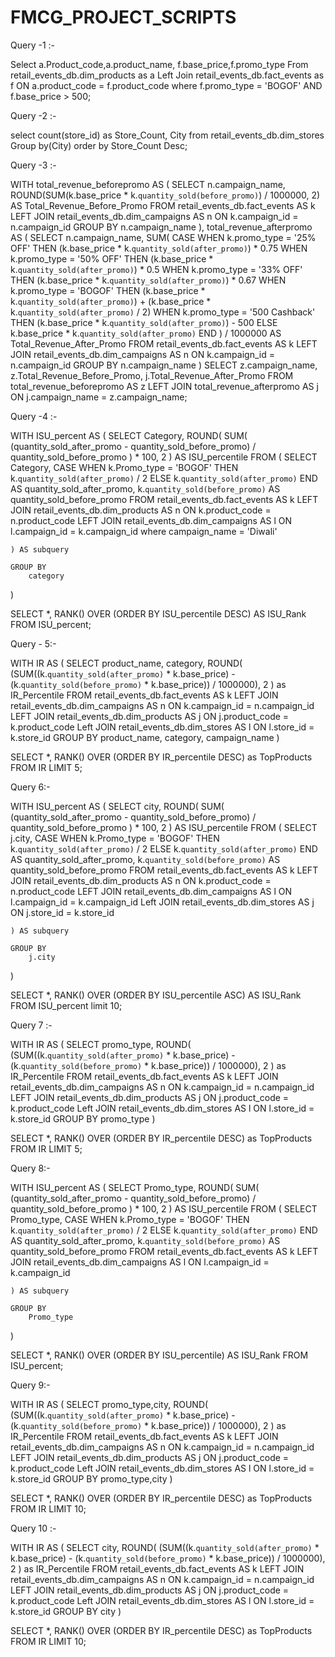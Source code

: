 # FMCG_PROJECT_SCRIPTS

Query -1 :-

Select a.Product_code,a.product_name, f.base_price,f.promo_type
From retail_events_db.dim_products as a
Left Join retail_events_db.fact_events as f ON
a.product_code = f.product_code
where f.promo_type = 'BOGOF' AND f.base_price > 500;

Query -2 :-

select count(store_id) as Store_Count, City
from retail_events_db.dim_stores
Group by(City)
order by Store_Count Desc;

Query -3 :-

WITH total_revenue_beforepromo AS (
    SELECT
        n.campaign_name,
        ROUND(SUM(k.base_price * k.`quantity_sold(before_promo)`) / 1000000, 2) AS Total_Revenue_Before_Promo
    FROM
        retail_events_db.fact_events AS k
    LEFT JOIN
        retail_events_db.dim_campaigns AS n ON k.campaign_id = n.campaign_id
    GROUP BY
        n.campaign_name
),
total_revenue_afterpromo AS (
    SELECT
        n.campaign_name,
        SUM(
            CASE
                WHEN k.promo_type = '25% OFF' THEN (k.base_price * k.`quantity_sold(after_promo)`) * 0.75
                WHEN k.promo_type = '50% OFF' THEN (k.base_price * k.`quantity_sold(after_promo)`) * 0.5
                WHEN k.promo_type = '33% OFF' THEN (k.base_price * k.`quantity_sold(after_promo)`) * 0.67
                WHEN k.promo_type = 'BOGOF' THEN (k.base_price * k.`quantity_sold(after_promo)`) + (k.base_price * k.`quantity_sold(after_promo)` / 2)
                WHEN k.promo_type = '500 Cashback' THEN (k.base_price * k.`quantity_sold(after_promo)`) - 500
                ELSE k.base_price * k.`quantity_sold(after_promo)`
            END
        ) / 1000000 AS Total_Revenue_After_Promo
    FROM
        retail_events_db.fact_events AS k
    LEFT JOIN
        retail_events_db.dim_campaigns AS n ON k.campaign_id = n.campaign_id
    GROUP BY
        n.campaign_name
)
SELECT
    z.campaign_name,
    z.Total_Revenue_Before_Promo,
    j.Total_Revenue_After_Promo
FROM
    total_revenue_beforepromo AS z
LEFT JOIN
    total_revenue_afterpromo AS j ON j.campaign_name = z.campaign_name;

Query -4 :-

WITH ISU_percent AS (
    SELECT 
        Category,
        ROUND(
            SUM(
                (quantity_sold_after_promo - quantity_sold_before_promo) / quantity_sold_before_promo
            ) * 100, 2
        ) AS ISU_percentile
    FROM (
        SELECT 
            Category,
            CASE
                WHEN k.Promo_type = 'BOGOF' THEN k.`quantity_sold(after_promo)` / 2
                ELSE k.`quantity_sold(after_promo)`
            END AS quantity_sold_after_promo,
            k.`quantity_sold(before_promo)` AS quantity_sold_before_promo
        FROM 
            retail_events_db.fact_events AS k
        LEFT JOIN 
            retail_events_db.dim_products AS n ON k.product_code = n.product_code
        LEFT JOIN 
            retail_events_db.dim_campaigns AS l ON l.campaign_id = k.campaign_id
            where campaign_name = 'Diwali'
            
    ) AS subquery
    
    GROUP BY 
        category
    
)

SELECT 
    *,
    RANK() OVER (ORDER BY ISU_percentile DESC) AS ISU_Rank
FROM 
    ISU_percent;


Query - 5:-

WITH IR AS (
    SELECT 
        product_name,
        category,
        ROUND(
            (SUM((k.`quantity_sold(after_promo)` * k.base_price) - (k.`quantity_sold(before_promo)` * k.base_price)) / 1000000), 2
        ) as IR_Percentile
    FROM 
        retail_events_db.fact_events AS k
    LEFT JOIN 
        retail_events_db.dim_campaigns AS n ON k.campaign_id = n.campaign_id
    LEFT JOIN 
        retail_events_db.dim_products AS j ON j.product_code = k.product_code
	Left JOIN
		retail_events_db.dim_stores AS l ON l.store_id = k.store_id
    GROUP BY 
        product_name, category, campaign_name
)

SELECT 
    *,
    RANK() OVER (ORDER BY IR_percentile DESC) as TopProducts
FROM 
    IR
LIMIT 
    5;


Query 6:-

WITH ISU_percent AS (
    SELECT 
        city,
        ROUND(
            SUM(
                (quantity_sold_after_promo - quantity_sold_before_promo) / quantity_sold_before_promo
            ) * 100, 2
        ) AS ISU_percentile
    FROM (
        SELECT 
            j.city,
            CASE
                WHEN k.Promo_type = 'BOGOF' THEN k.`quantity_sold(after_promo)` / 2
                ELSE k.`quantity_sold(after_promo)`
            END AS quantity_sold_after_promo,
            k.`quantity_sold(before_promo)` AS quantity_sold_before_promo
        FROM 
            retail_events_db.fact_events AS k
        LEFT JOIN 
            retail_events_db.dim_products AS n ON k.product_code = n.product_code
        LEFT JOIN 
            retail_events_db.dim_campaigns AS l ON l.campaign_id = k.campaign_id
		Left JOIN
		retail_events_db.dim_stores AS j ON j.store_id = k.store_id
            
    ) AS subquery
    
    GROUP BY 
        j.city
    
)

SELECT 
    *,
    RANK() OVER (ORDER BY ISU_percentile ASC) AS ISU_Rank
FROM 
    ISU_percent
    limit 10;

Query 7 :-

WITH IR AS (
    SELECT 
        promo_type,
        ROUND(
            (SUM((k.`quantity_sold(after_promo)` * k.base_price) - (k.`quantity_sold(before_promo)` * k.base_price)) / 1000000), 2
        ) as IR_Percentile
    FROM 
        retail_events_db.fact_events AS k
    LEFT JOIN 
        retail_events_db.dim_campaigns AS n ON k.campaign_id = n.campaign_id
    LEFT JOIN 
        retail_events_db.dim_products AS j ON j.product_code = k.product_code
	Left JOIN
		retail_events_db.dim_stores AS l ON l.store_id = k.store_id
    GROUP BY 
        promo_type
)

SELECT 
    *,
    RANK() OVER (ORDER BY IR_percentile DESC) as TopProducts
FROM 
    IR
LIMIT 
    5;


Query 8:-

WITH ISU_percent AS (
    SELECT 
        Promo_type,
        ROUND(
            SUM(
                (quantity_sold_after_promo - quantity_sold_before_promo) / quantity_sold_before_promo
            ) * 100, 2
        ) AS ISU_percentile
    FROM (
        SELECT 
            Promo_type,
            CASE
                WHEN k.Promo_type = 'BOGOF' THEN k.`quantity_sold(after_promo)` / 2
                ELSE k.`quantity_sold(after_promo)`
            END AS quantity_sold_after_promo,
            k.`quantity_sold(before_promo)` AS quantity_sold_before_promo
        FROM 
            retail_events_db.fact_events AS k
        LEFT JOIN 
            retail_events_db.dim_campaigns AS l ON l.campaign_id = k.campaign_id
        
            
    ) AS subquery
    
    GROUP BY 
        Promo_type
    
)

SELECT 
    *,
    RANK() OVER (ORDER BY ISU_percentile) AS ISU_Rank
FROM 
    ISU_percent;


Query 9:-

WITH IR AS (
    SELECT 
        promo_type,city,
        ROUND(
            (SUM((k.`quantity_sold(after_promo)` * k.base_price) - (k.`quantity_sold(before_promo)` * k.base_price)) / 1000000), 2
        ) as IR_Percentile
    FROM 
        retail_events_db.fact_events AS k
    LEFT JOIN 
        retail_events_db.dim_campaigns AS n ON k.campaign_id = n.campaign_id
    LEFT JOIN 
        retail_events_db.dim_products AS j ON j.product_code = k.product_code
	Left JOIN
		retail_events_db.dim_stores AS l ON l.store_id = k.store_id
    GROUP BY 
        promo_type,city
)

SELECT 
    *,
    RANK() OVER (ORDER BY IR_percentile DESC) as TopProducts
FROM 
    IR
LIMIT 
    10;

Query 10 :-

WITH IR AS (
    SELECT 
        city,
        ROUND(
            (SUM((k.`quantity_sold(after_promo)` * k.base_price) - (k.`quantity_sold(before_promo)` * k.base_price)) / 1000000), 2
        ) as IR_Percentile
    FROM 
        retail_events_db.fact_events AS k
    LEFT JOIN 
        retail_events_db.dim_campaigns AS n ON k.campaign_id = n.campaign_id
    LEFT JOIN 
        retail_events_db.dim_products AS j ON j.product_code = k.product_code
	Left JOIN
		retail_events_db.dim_stores AS l ON l.store_id = k.store_id
    GROUP BY 
        city
)

SELECT 
    *,
    RANK() OVER (ORDER BY IR_percentile DESC) as TopProducts
FROM 
    IR
LIMIT 
    10;


